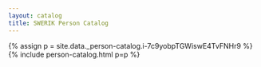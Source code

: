 ```yaml
---
layout: catalog
title: SWERIK Person Catalog
---
```

{% assign p = site.data._person-catalog.i-7c9yobpTGWiswE4TvFNHr9 %}
{% include person-catalog.html p=p %}

